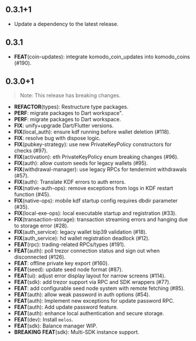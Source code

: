 ## 0.3.1+1

 - Update a dependency to the latest release.

## 0.3.1

 - **FEAT**(coin-updates): integrate komodo_coin_updates into komodo_coins (#190).

## 0.3.0+1

> Note: This release has breaking changes.

 - **REFACTOR**(types): Restructure type packages.
 - **PERF**: migrate packages to Dart workspace".
 - **PERF**: migrate packages to Dart workspace.
 - **FIX**: unify+upgrade Dart/Flutter versions.
 - **FIX**(local_auth): ensure kdf running before wallet deletion (#118).
 - **FIX**: resolve bug with dispose logic.
 - **FIX**(pubkey-strategy): use new PrivateKeyPolicy constructors for checks (#97).
 - **FIX**(activation): eth PrivateKeyPolicy enum breaking changes (#96).
 - **FIX**(auth): allow custom seeds for legacy wallets (#95).
 - **FIX**(withdrawal-manager): use legacy RPCs for tendermint withdrawals (#57).
 - **FIX**(auth): Translate KDF errors to auth errors.
 - **FIX**(native-auth-ops): remove exceptions from logs in KDF restart function (#45).
 - **FIX**(native-ops): mobile kdf startup config requires dbdir parameter (#35).
 - **FIX**(local-exe-ops): local executable startup and registration (#33).
 - **FIX**(transaction-storage): transaction streaming errors and hanging due to storage error (#28).
 - **FIX**(auth_service): legacy wallet bip39 validation (#18).
 - **FIX**(auth_service): hd wallet registration deadlock (#12).
 - **FEAT**(rpc): trading-related RPCs/types (#191).
 - **FEAT**(auth): poll trezor connection status and sign out when disconnected (#126).
 - **FEAT**: offline private key export (#160).
 - **FEAT**(seed): update seed node format (#87).
 - **FEAT**(ui): adjust error display layout for narrow screens (#114).
 - **FEAT**(sdk): add trezor support via RPC and SDK wrappers (#77).
 - **FEAT**: add configurable seed node system with remote fetching (#85).
 - **FEAT**(auth): allow weak password in auth options (#54).
 - **FEAT**(auth): Implement new exceptions for update password RPC.
 - **FEAT**(auth): Add update password feature.
 - **FEAT**(auth): enhance local authentication and secure storage.
 - **FEAT**(dev): Install `melos`.
 - **FEAT**(sdk): Balance manager WIP.
 - **BREAKING** **FEAT**(sdk): Multi-SDK instance support.

